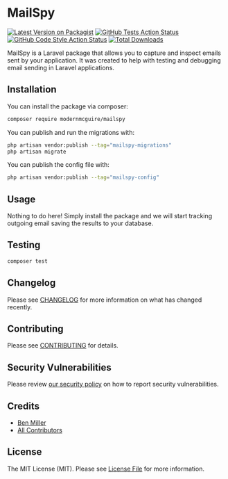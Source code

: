# MailSpy

[![Latest Version on Packagist](https://img.shields.io/packagist/v/modernmcguire/mailspy.svg?style=flat-square)](https://packagist.org/packages/modernmcguire/mailspy)
[![GitHub Tests Action Status](https://img.shields.io/github/actions/workflow/status/modernmcguire/mailspy/run-tests.yml?branch=main&label=tests&style=flat-square)](https://github.com/modernmcguire/mailspy/actions?query=workflow%3Arun-tests+branch%3Amain)
[![GitHub Code Style Action Status](https://img.shields.io/github/actions/workflow/status/modernmcguire/mailspy/fix-php-code-style-issues.yml?branch=main&label=code%20style&style=flat-square)](https://github.com/modernmcguire/mailspy/actions?query=workflow%3A"Fix+PHP+code+style+issues"+branch%3Amain)
[![Total Downloads](https://img.shields.io/packagist/dt/modernmcguire/mailspy.svg?style=flat-square)](https://packagist.org/packages/modernmcguire/mailspy)

MailSpy is a Laravel package that allows you to capture and inspect emails sent by your application. It was created to help with testing and debugging email sending in Laravel applications.

## Installation

You can install the package via composer:

```bash
composer require modernmcguire/mailspy
```

You can publish and run the migrations with:

```bash
php artisan vendor:publish --tag="mailspy-migrations"
php artisan migrate
```

You can publish the config file with:

```bash
php artisan vendor:publish --tag="mailspy-config"
```

## Usage

Nothing to do here! Simply install the package and we will start tracking outgoing email saving the results to your database.

## Testing

```bash
composer test
```

## Changelog

Please see [CHANGELOG](CHANGELOG.md) for more information on what has changed recently.

## Contributing

Please see [CONTRIBUTING](CONTRIBUTING.md) for details.

## Security Vulnerabilities

Please review [our security policy](../../security/policy) on how to report security vulnerabilities.

## Credits

- [Ben Miller](https://github.com/modernben)
- [All Contributors](../../contributors)

## License

The MIT License (MIT). Please see [License File](LICENSE.md) for more information.
